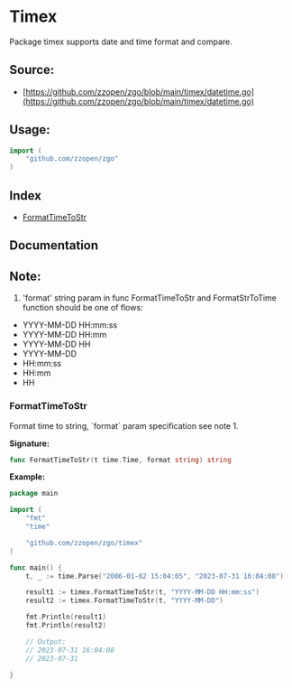 # Timex

Package timex supports date and time format and compare.

<div STYLE="page-break-after: always;"></div>

## Source:

- [https://github.com/zzopen/zgo/blob/main/timex/datetime.go](https://github.com/zzopen/zgo/blob/main/timex/datetime.go)


<div STYLE="page-break-after: always;"></div>

## Usage:

```go
import (
    "github.com/zzopen/zgo"
)
```

<div STYLE="page-break-after: always;"></div>

## Index

-   [FormatTimeToStr](#FormatTimeToStr)


<div STYLE="page-break-after: always;"></div>

## Documentation

## Note:

1. 'format' string param in func FormatTimeToStr and FormatStrToTime function should be one of flows:

- YYYY-MM-DD HH:mm:ss
- YYYY-MM-DD HH:mm
- YYYY-MM-DD HH
- YYYY-MM-DD
- HH:mm:ss
- HH:mm
- HH


### <span id="Equal">FormatTimeToStr</span>

<p>Format time to string, `format` param specification see note 1.</p>

<b>Signature:</b>

```go
func FormatTimeToStr(t time.Time, format string) string
```

<b>Example:</b>

```go
package main

import (
	"fmt"
	"time"

	"github.com/zzopen/zgo/timex"
)

func main() {
	t, _ := time.Parse("2006-01-02 15:04:05", "2023-07-31 16:04:08")

	result1 := timex.FormatTimeToStr(t, "YYYY-MM-DD HH:mm:ss")
	result2 := timex.FormatTimeToStr(t, "YYYY-MM-DD")

	fmt.Println(result1)
	fmt.Println(result2)

	// Output:
	// 2023-07-31 16:04:08
	// 2023-07-31

}
```
